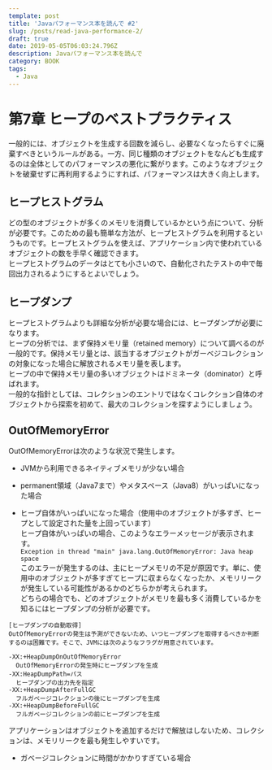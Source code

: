 ```yaml
---
template: post
title: 'Javaパフォーマンス本を読んで #2'
slug: /posts/read-java-performance-2/
draft: true
date: 2019-05-05T06:03:24.796Z
description: Javaパフォーマンス本を読んで
category: BOOK
tags:
  - Java
---
```

# 第7章 ヒープのベストプラクティス
一般的には、オブジェクトを生成する回数を減らし、必要なくなったらすぐに廃棄すべきというルールがある。一方、同じ種類のオブジェクトをなんども生成するのは全体としてのパフォーマンスの悪化に繋がります。このようなオブジェクトを破棄せずに再利用するようにすれば、パフォーマンスは大きく向上します。  

## ヒープヒストグラム  
どの型のオブジェクトが多くのメモリを消費しているかという点について、分析が必要です。このための最も簡単な方法が、ヒープヒストグラムを利用するというものです。ヒープヒストグラムを使えば、アプリケーション内で使われているオブジェクトの数を手早く確認できます。  
ヒープヒストグラムのデータはとても小さいので、自動化されたテストの中で毎回出力されるようにするとよいでしょう。  

## ヒープダンプ
ヒープヒストグラムよりも詳細な分析が必要な場合には、ヒープダンプが必要になります。  
ヒープの分析では、まず保持メモリ量（retained memory）について調べるのが一般的です。保持メモリ量とは、該当するオブジェクトがガーベジコレクションの対象になった場合に解放されるメモリ量を表します。  
ヒープの中で保持メモリ量の多いオブジェクトはドミネータ（dominator）と呼ばれます。  
一般的な指針としては、コレクションのエントリではなくコレクション自体のオブジェクトから探索を初めて、最大のコレクションを探すようにしましょう。

## OutOfMemoryError
OutOfMemoryErrorは次のような状況で発生します。
- JVMから利用できるネイティブメモリが少ない場合  

- permanent領域（Java7まで）やメタスペース（Java8）がいっぱいになった場合  

- ヒープ自体がいっぱいになった場合（使用中のオブジェクトが多すぎ、ヒープとして設定された量を上回っています）  
ヒープ自体がいっぱいの場合、このようなエラーメッセージが表示されます。  
`Exception in thread "main" java.lang.OutOfMemoryError: Java heap space`  
このエラーが発生するのは、主にヒープメモリの不足が原因です。単に、使用中のオブジェクトが多すぎてヒープに収まらなくなったか、メモリリークが発生している可能性があるかのどちらかが考えられます。  
どちらの場合でも、どのオブジェクトがメモリを最も多く消費しているかを知るにはヒープダンプの分析が必要です。 

```
[ヒープダンプの自動取得] 
OutOfMemoryErrorの発生は予測ができないため、いつヒープダンプを取得するべきか判断するのは困難です。そこで、JVMには次のようなフラグが用意されています。  

-XX:+HeapDumpOnOutOfMemoryError  
  OutOfMemoryErrorの発生時にヒープダンプを生成
-XX:HeapDumpPath=パス
  ヒープダンプの出力先を指定
-XX:+HeapDumpAfterFullGC  
  フルガベージコレクションの後にヒープダンプを生成  
-XX:+HeapDumpBeforeFullGC  
  フルガベージコレクションの前にヒープダンプを生成  
```
アプリケーションはオブジェクトを追加するだけで解放はしないため、コレクションは、メモリリークを最も発生しやすいです。


- ガベージコレクションに時間がかかりすぎている場合 
